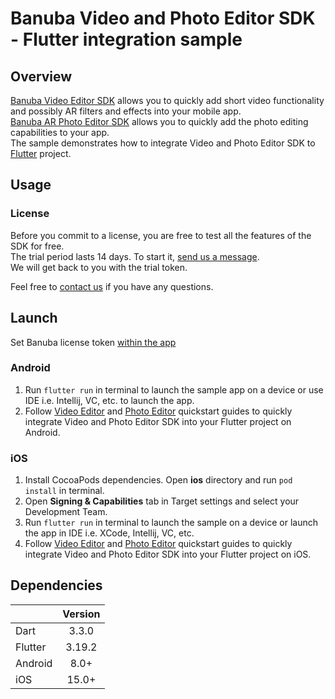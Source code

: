 # Banuba Video and Photo Editor SDK - Flutter integration sample

## Overview
[Banuba Video Editor SDK](https://www.banuba.com/video-editor-sdk) allows you to quickly add short video functionality and possibly AR filters and effects into your mobile app.  
[Banuba AR Photo Editor SDK](https://www.banuba.com/photo-editor-sdk) allows you to quickly add the photo editing capabilities to your app.  
The sample demonstrates how to integrate Video and Photo Editor SDK to [Flutter](https://flutter.dev/) project.

## Usage
### License
Before you commit to a license, you are free to test all the features of the SDK for free.  
The trial period lasts 14 days. To start it, [send us a message](https://www.banuba.com/video-editor-sdk#form).  
We will get back to you with the trial token.

Feel free to [contact us](https://www.banuba.com/support) if you have any questions.

## Launch

Set Banuba license token [within the app](lib/main.dart#L43)

### Android
1. Run ```flutter run``` in terminal to launch the sample app on a device or use IDE i.e. Intellij, VC, etc. to launch the app.
2. Follow [Video Editor](mddocs/quickstart_ve_android.md) and [Photo Editor](mddocs/quickstart_pe_android.md) quickstart guides to quickly integrate Video and Photo Editor SDK into your Flutter project on Android.

### iOS
1. Install CocoaPods dependencies. Open **ios** directory and run ```pod install``` in terminal.
2. Open **Signing & Capabilities** tab in Target settings and select your Development Team.
3. Run ```flutter run``` in terminal to launch the sample on a device or launch the app in IDE i.e. XCode, Intellij, VC, etc.
4. Follow [Video Editor](mddocs/quickstart_ve_ios.md) and [Photo Editor](mddocs/quickstart_pe_ios.md) quickstart guides to quickly integrate Video and Photo Editor SDK into your Flutter project on iOS.

## Dependencies
|       | Version | 
| --------- |:-------:| 
| Dart      |  3.3.0  | 
| Flutter   | 3.19.2  |
| Android      |  8.0+   |
| iOS          |  15.0+  |